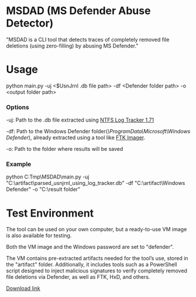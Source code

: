 # MSDAD (MS Defender Abuse Detector)
"MSDAD is a CLI tool that detects traces of completely removed file deletions (using zero-filling) by abusing MS Defender."


# Usage
python main.py -uj \<$UsnJrnl .db file path\> -df \<Defender folder path\> -o \<output folder path\>

### Options
-uj: Path to the .db file extracted using [NTFS Log Tracker 1.71](https://sites.google.com/site/forensicnote/ntfs-log-tracker?pli=1)

-df: Path to the Windows Defender folder(_\\ProgramData\\Microsoft\\Windows Defender_), already extracted using a tool like [FTK Imager](https://www.exterro.com/ftk-product-downloads/ftk-imager-version-4-7-1). 

-o: Path to the folder where results will be saved


### Example
python C:Tmp\MSDAD\main.py -uj "C:\artifact\parsed_usnjrnl_using_log_tracker.db" -df "C:\artifact\Windows Defender\" -o "C:\result folder\"


# Test Environment
The tool can be used on your own computer, but a ready-to-use VM image is also available for testing.

Both the VM image and the Windows password are set to "defender".

The VM contains pre-extracted artifacts needed for the tool’s use, stored in the "artifact" folder. Additionally, it includes tools such as a PowerShell script designed to inject malicious signatures to verify completely removed file deletions via Defender, as well as FTK, HxD, and others.

[Download link](https://drive.google.com/file/d/1gguPEA48V552HW5HNlvHHQ0ztBsXWCgH/view?usp=sharing)
